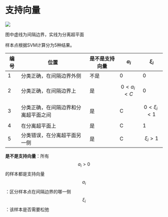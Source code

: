 # 支持向量

![](http://windmissing.github.io/images_for_gitbook/LiHang-TongJiXueXiFangFa/1.png)

图中虚线为间隔边界，实线为分离超平面

样本点根据SVM计算分为5种结果。  

|编号|位置|是不是支持向量|$$a_i$$|$$\xi_i$$|
|---|---|---|---|---|
|1|分类正确，在间隔边界外侧|不是|0|0|
|2|分类正确，在间隔边界上|是|$$0\lt a_i \lt C$$|0|
|3|分类正确，在间隔边界和分离超平面之间|是|C|$$0\lt \xi_i \lt 1$$|
|4|在分离超平面上|是|C|1|
|5|分类错误，在分离超平面另一侧|是|C|$$\xi_i \gt 1$$|

**是不是支持向量**：所有$$a_i\gt 0$$的样本都是支持向量  
$$a_i$$：区分样本点在间隔边界的哪一侧  
$$\xi_i$$：该样本是否需要松弛